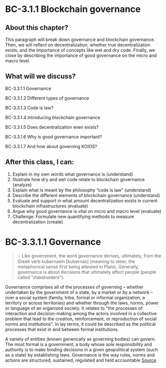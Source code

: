 # BC-3.1.1 Blockchain governance

## About this chapter?
This paragraph will break down governance and blockchain governance. Then, we will reflect on decentralization, whether true decentralization exists, and the importance of concepts like wet and dry code. Finally, we close by describing the importance of good governance on the micro and macro level. 

## What will we discuss? 

BC-3.3.1.1 Governance

BC-3.3.1.2 Different types of governance 

BC-3.3.1.3 Code is law?

BC-3.3.1.4 Introducing blockchain governance

BC-3.3.1.5 Does decentralization even exists? 

BC-3.3.1.6 Why is good governance important? 

BC-3.3.1.7 And how about governing KOIOS?

## After this class, I can:

1.	Explain in my own words what governance is (understand) 
2.	Illustrate how dry and wet code relate to blockchain governance (analyze) 
3.	Explain what is meant by the philosophy “code is law” (understand) 
4.	Describe the different elements of blockchain governance (understand) 
5.	Evaluate and support in what amount decentralization exists in current blockchain infrastructures (evaluate) 
6.	Argue why good governance is vital on micro and macro level (evaluate) 
7.	Challenge: Formulate new quantifying methods to measure decentralization (create)






# BC-3.3.1.1 Governance

>💡 Like government, the word governance derives, ultimately, from the Greek verb kubernaein [kubernáo] (meaning to steer, the metaphorical sense first being attested in Plato). Generally, governance is about decisions that ultimately affect people (people called “stakeholders”).

Governance comprises all of the processes of governing – whether undertaken by the government of a state, by a market or by a network – over a social system (family, tribe, formal or informal organization, a territory or across territories) and whether through the laws, norms, power or language of an organized society. It relates to "the processes of interaction and decision-making among the actors involved in a collective problem that lead to the creation, reinforcement, or reproduction of social norms and institutions". In lay terms, it could be described as the political processes that exist in and between formal institutions. 

A variety of entities (known generically as governing bodies) can govern. The most formal is a government, a body whose sole responsibility and authority is to make binding decisions in a given geopolitical system (such as a state) by establishing laws.
Governance is the way rules, norms and actions are structured, sustained, regulated and held accountable [Source]( https://en.wikipedia.org/wiki/Governance)

